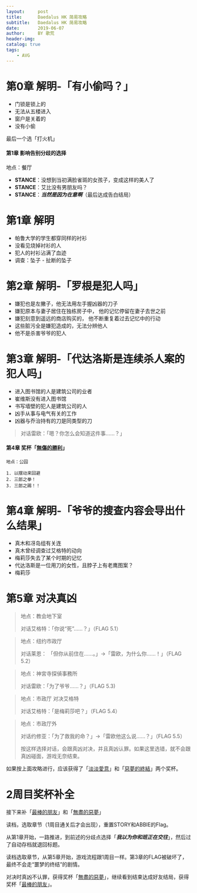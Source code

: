 ```yaml
---
layout:     post
title:      Daedalus HK 简易攻略
subtitle:   Daedalus HK 简易攻略
date:       2019-06-07
author:     BY 歌荒
header-img: 
catalog: true
tags:
    - AVG
---
```


# 第0章 解明-「有小偷吗？」

- 门锁是锁上的
- 无法从五楼进入
- 窗户是关着的
- 没有小偷

最后一个选「打火机」

#### 第1章 影响告别分歧的选择

地点：餐厅

- **STANCE**：没想到当初满脸雀斑的女孩子，变成这样的美人了
- **STANCE**：艾比没有男朋友吗？
- **STANCE**：***当然是因为在意啊***（最后达成告白结局） 

# 第1章 解明

- 帕鲁大学的学生都穿同样的衬衫
- 没看见烧掉衬衫的人
- 犯人的衬衫沾满了血迹
- 调查：坠子 - 扯断的坠子

# 第2章 解明-「罗根是犯人吗」

- 嫌犯也是左撇子，他无法用左手握凶器的刀子
- 嫌犯原本与妻子居住在独栋房子中， 他的记忆停留在妻子去世之前
- 嫌犯刻意到遥远的商店购买的， 他不断重复着过去记忆中的行动
- 这些脏污全是嫌犯造成的，无法分辨他人
- 他不是杀害爷爷的犯人

# 第3章 解明-「代达洛斯是连续杀人案的犯人吗」

- 进入图书馆的人是建筑公司的业者
- 崔维斯没有进入图书馆
- 书写墙壁的犯人是建筑公司的人
- 凶手从事与电气有关的工作
- 凶器与乔治持有的刀是同类型的刀

> 对话雷欧：「嗯？你怎么会知道这件事……？」

#### 第4章 奖杯「[無傷的勝利](https://psnine.com/trophy/16460019)」

```
地点：公园

1. 以摆动来回避 
2. 三郎之拳！ 
3. 三郎之踢！！ 
```

# 第4章 解明-「爷爷的搜查内容会导出什么结果」

- 真木和冴岛组有关连
- 真木曾经调查过艾格特的动向
- 梅莉莎失去了某个时期的记忆
- 代达洛斯是一位用刀的女性，且脖子上有老鹰图案？
- 梅莉莎

# 第5章 对决真凶

> 地点：教会地下室
>
> 对话艾格特：「你说“死”……？」（FLAG 5.1）

> 地点：纽约市政厅
>
> 对话莱恩： 「但你从前住在……。」→「雷欧，为什么你……！」（FLAG 5.2）

> 地点：神宮寺探偵事務所
>
> 对话雷欧：「为了爷爷……？」（FLAG 5.3)

> 地点：市政厅 对决艾格特
>
> 对话艾格特：「是梅莉莎吧？」（FLAG 5.4）

> 地点：市政厅外
>
> 对话约修亚：「为了救我的命？」→「雷欧他这么说……？」（FLAG 5.5）
>
> 按这样选择对话，会跟真凶对决，并且真凶认罪。如果这里选错，就不会跟真凶碰面，游戏无奈结束。

如果按上面攻略进行，应该获得了「[淡淡愛意](https://psnine.com/trophy/16460016)」和「[惡夢的終結](https://psnine.com/trophy/16460013)」两个奖杯。

# 2周目奖杯补全

接下来补「[最棒的朋友](https://psnine.com/trophy/16460017)」和「[無盡的惡夢](https://psnine.com/trophy/16460014)」

读档，选取章节（1周目通关后才会出现），重置STORY和ABBIE的Flag。

从第1章开始，一路推进，到前述的分歧点选择「***我以为你和班正在交往***」，然后过了自动存档就退回标题。

读档选取章节，从第5章开始，游戏流程跟1周目一样。第3章的FLAG被破坏了，最终不会走“噩梦的终结”的剧情。

对决时真凶不认罪，获得奖杯「[無盡的惡夢](https://psnine.com/trophy/16460014)」，继续看到结束达成好友结局，获得奖杯「[最棒的朋友](https://psnine.com/trophy/16460017)」。
